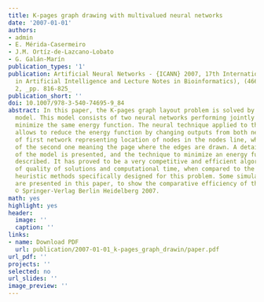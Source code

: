```yaml
---
title: K-pages graph drawing with multivalued neural networks
date: '2007-01-01'
authors:
- admin
- E. Mérida-Casermeiro
- J.M. Ortíz-de-Lazcano-Lobato
- G. Galán-Marín
publication_types: '1'
publication: Artificial Neural Networks - {ICANN} 2007, 17th International Conference, Lecture Notes in Computer Science (including subseries Lecture Notes
  in Artificial Intelligence and Lecture Notes in Bioinformatics), (4669 LNCS), PART
  2, _pp. 816-825_
publication_short: ''
doi: 10.1007/978-3-540-74695-9_84
abstract: In this paper, the K-pages graph layout problem is solved by a new neural
  model. This model consists of two neural networks performing jointly in order to
  minimize the same energy function. The neural technique applied to this problem
  allows to reduce the energy function by changing outputs from both networks -outputs
  of first network representing location of nodes in the nodes line, while the outputs
  of the second one meaning the page where the edges are drawn. A detailed description
  of the model is presented, and the technique to minimize an energy function is fully
  described. It has proved to be a very competitive and efficient algorithm, in terms
  of quality of solutions and computational time, when compared to the state-of-the-art
  heuristic methods specifically designed for this problem. Some simulation results
  are presented in this paper, to show the comparative efficiency of the methods.
  © Springer-Verlag Berlin Heidelberg 2007.
math: yes
highlight: yes
header:
  image: ''
  caption: ''
links:
- name: Download PDF
  url: publication/2007-01-01_k-pages_graph_drawin/paper.pdf
url_pdf: ''
projects: ''
selected: no
url_slides: ''
image_preview: ''
---
```

